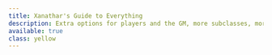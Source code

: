 ```yaml
---
title: Xanathar's Guide to Everything
description: Extra options for players and the GM, more subclasses, more monsters, more optional rules.
available: true
class: yellow
---
```

